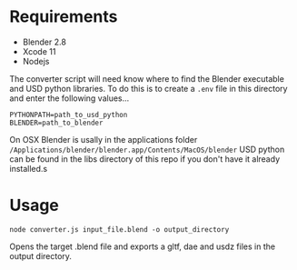 # Requirements

- Blender 2.8
- Xcode 11
- Nodejs

The converter script will need know where to find the Blender executable and USD python libraries. 
To do this is to create a `.env` file in this directory and enter the following values...

```
PYTHONPATH=path_to_usd_python
BLENDER=path_to_blender
```

On OSX Blender is usally in the applications folder `/Applications/blender/blender.app/Contents/MacOS/blender`
USD python can be found in the libs directory of this repo if you don't have it already installed.s

# Usage

`node converter.js input_file.blend -o output_directory`

Opens the target .blend file and exports a gltf, dae and usdz files in the output directory.


